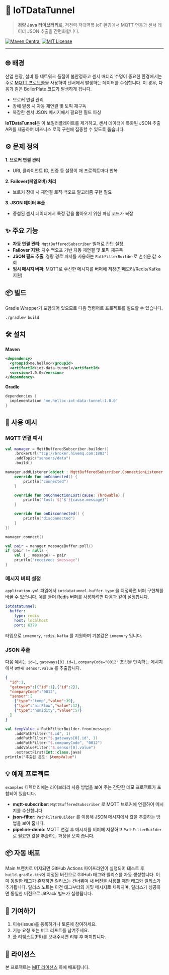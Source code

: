 # 🚀 IoTDataTunnel

> **경량 Java 라이브러리**로, 저전력·저대역폭 IoT 환경에서 MQTT 연동과 센서 데이터 JSON 추출을 간편화합니다.

[![Maven Central](https://img.shields.io/maven-central/v/me.helloc/iot-data-tunnel)](https://search.maven.org/artifact/me.helloc/iot-data-tunnel)
[![MIT License](https://img.shields.io/badge/license-MIT-blue)](LICENSE)

---

## 🌐 배경

산업 현장, 설비 등 네트워크 품질이 불안정하고 센서 배터리 수명이 중요한 환경에서는 주로 [MQTT 프로토콜](https://mqtt.org/)을 사용하여 센서에서 발생하는 데이터를 수집합니다. 이 경우, 다음과 같은 BoilerPlate 코드가 발생하게 됩니다.

* 브로커 연결 관리
* 장애 발생 시 자동 재연결 및 토픽 재구독
* 복잡한 센서 JSON 메시지에서 필요한 필드 파싱

**IoTDataTunnel**은 이 보일러플레이트를 제거하고, 센서 데이터에 특화된 JSON 추출 API를 제공하여 비즈니스 로직 구현에 집중할 수 있도록 돕습니다.

## ⚙️ 문제 정의

**1. 브로커 연결 관리**

* URI, 클라이언트 ID, 인증 등 설정이 매 프로젝트마다 반복

**2. Failover(페일오버) 처리**

* 브로커 장애 시 재연결 로직·백오프 알고리즘 구현 필요

**3. JSON 데이터 추출**

* 중첩된 센서 데이터에서 특정 값을 뽑아오기 위한 파싱 코드가 복잡

## ✨ 주요 기능

* **자동 연결 관리**: `MqttBufferedSubscriber` 빌더로 간단 설정
* **Failover 지원**: 지수 백오프 기반 자동 재연결 및 토픽 재구독
* **JSON 필드 추출**: 경량 경로 파서를 사용하는 `PathFilterBuilder`로 손쉬운 값 조회
* **임시 메시지 버퍼**: MQTT로 수신한 메시지를 버퍼에 저장(인메모리/Redis/Kafka 지원)

## 📦 빌드

Gradle Wrapper가 포함되어 있으므로 다음 명령어로 프로젝트를 빌드할 수 있습니다.

```bash
./gradlew build
```

## 🛠️ 설치

**Maven**

```xml
<dependency>
  <groupId>me.helloc</groupId>
  <artifactId>iot-data-tunnel</artifactId>
  <version>1.0.0</version>
</dependency>
```

**Gradle**

```groovy
dependencies {
  implementation 'me.helloc:iot-data-tunnel:1.0.0'
}
```

## 🚀 사용 예시

### MQTT 연결 예시

```kotlin
val manager = MqttBufferedSubscriber.builder()
    .brokerUrl("tcp://broker.hivemq.com:1883")
    .addTopic("sensors/data")
    .build()

manager.addListener(object : MqttBufferedSubscriber.ConnectionListener {
    override fun onConnected() {
        println("connected")
    }

    override fun onConnectionLost(cause: Throwable) {
        println("lost: ${'$'}{cause.message}")
    }

    override fun onDisconnected() {
        println("disconnected")
    }
})

manager.connect()

val pair = manager.messageBuffer.poll()
if (pair != null) {
    val (_, message) = pair
    println("received: $message")
}
```

### 메시지 버퍼 설정

`application.yml` 파일에서 `iotdatatunnel.buffer.type` 을 지정하면 버퍼 구현체를 바꿀 수 있습니다.
예를 들어 Redis 버퍼를 사용하려면 다음과 같이 설정합니다.

```yaml
iotdatatunnel:
  buffer:
    type: redis
    host: localhost
    port: 6379
```

타입으로 `inmemory`, `redis`, `kafka` 를 지원하며 기본값은 `inmemory` 입니다.

### JSON 추출

다음 예시는 `id=1`, `gateways[0].id=1`, `companyCode="0012"` 조건을 만족하는 메시지에서
`0번째 sensor.value` 를 추출합니다.

```json
{
  "id":1,
  "gateways":[{"id":1},{"id":2}],
  "companyCode":"0012",
  "sensor":[
    {"type":"temp","value":39},
    {"type":"airFlow","value":12},
    {"type":"humidity","value":57}
  ]
}
```

```kotlin
val tempValue = PathFilterBuilder.from(message)
    .addPathFilter("$.id", 1)
    .addPathFilter("$.gateways[0].id", 1)
    .addPathFilter("$.companyCode", "0012")
    .addValueFilter("$.sensor[0].value")
    .extractFirst(Int::class.java)
println("추출된 온도: $tempValue")
```


## 💡 예제 프로젝트

`examples` 디렉터리에는 라이브러리 사용 방법을 보여 주는 간단한 데모 프로젝트가 포함되어 있습니다.

- **mqtt-subscriber**: `MqttBufferedSubscriber` 로 MQTT 브로커에 연결하여 메시지를 수신합니다.
- **json-filter**: `PathFilterBuilder` 를 이용해 JSON 메시지에서 값을 추출하는 방법을 보여 줍니다.
- **pipeline-demo**: MQTT 연결 후 메시지를 버퍼에 저장하고 `PathFilterBuilder` 로 필요한 값을 추출하는 과정을 보여 줍니다.

## 📦 자동 배포

Main 브랜치로 머지되면 GitHub Actions 파이프라인이 실행되어 테스트 후 `build.gradle.kts`에 지정된
버전으로 GitHub 태그와 릴리스를 자동 생성합니다. 이미 동일한 태그가 존재하면 릴리스는 건너뛰며
새 버전을 사용할 때만 태그와 릴리스가 추가됩니다. 릴리스 노트는 이전 태그부터의 커밋 메시지로
채워지며, 릴리스가 성공하면 동일한 버전으로 JitPack 빌드가 실행됩니다.

## 🤝 기여하기

1. 이슈(issue)를 등록하거나 토론에 참여하세요.
2. 기능 요청 또는 버그 리포트를 남겨주세요.
3. 풀 리퀘스트(PR)를 보내주시면 리뷰 후 머지합니다.

## 📄 라이선스

본 프로젝트는 [MIT 라이선스](LICENSE) 하에 배포됩니다.
